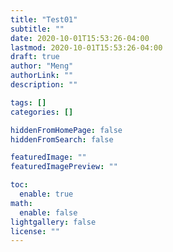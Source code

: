 ```yaml
---
title: "Test01"
subtitle: ""
date: 2020-10-01T15:53:26-04:00
lastmod: 2020-10-01T15:53:26-04:00
draft: true
author: "Meng"
authorLink: ""
description: ""

tags: []
categories: []

hiddenFromHomePage: false
hiddenFromSearch: false

featuredImage: ""
featuredImagePreview: ""

toc:
  enable: true
math:
  enable: false
lightgallery: false
license: ""
---
```


<!--more-->
